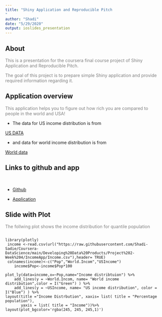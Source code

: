 ```yaml
---
title: "Shiny Application and Reproducible Pitch
"
author: "Shadi"
date: "5/29/2020"
output: ioslides_presentation
---
```



## About


 <p style="color:grey"> This is a presentation for the coursera final course project of Shiny Application and  Reproducible Pitch.</p>

 <p style="color:grey">  The goal of this project is to prepare simple Shiny application and provide required information regarding it.</p>

##  Application overview 


 <p style="color:grey"> This application helps you to figure out how rich you are compared to people in the world and USA!</p>

* The data for  US  income distribution is  from 

[US DATA](https://dqydj.com/average-median-top-household-income-percentiles/)

* and data for world income distribution is  from

[World data](https://docs.google.com/spreadsheets/d/1OSiA2dnbvZ5pUti2DO_HJU8phyfCDC-hNz5McTVcEnM/edit#gid=2139097862)


## Links to github and app


&nbsp;



* [Github](https://github.com/Shadi-Sadie/Coursera-DataScience/tree/main/Developing%20Data%20Products/Project%202-Week%204/IncomeApp)


* [Application](https://shadis.shinyapps.io/dataprojectApp/)


## Slide with Plot

<p style="color:grey"> The follwing plot shows the income distribution for quantile population</p>

```{r, include = FALSE}

library(plotly)
 income <-read.csv(url("https://raw.githubusercontent.com/Shadi-Sadie/Coursera-DataScience/main/Developing%20Data%20Products/Project%202-Week%204/IncomeApp/Income.csv"),header= TRUE)
 colnames(income)<-c("Pop","World.Incom","USIncome")
    income$Pop<-income$Pop*100

```


```{r, echo=FALSE}
plot_ly(data=income,x=~Pop,name="Income distribtuion") %>%
    add_lines(y = ~World.Incom, name= "World income distribution",color = I("Green") ) %>%
    add_lines(y = ~USIncome, name= "US income distribution", color = I("Blue") ) %>%
layout(title ="Income Distrbution", xaxis= list( title = "Percentage population"),
       yaxis = list( title = "Income"))%>%
layout(plot_bgcolor='rgba(245, 245, 245,1)') 
       
```
